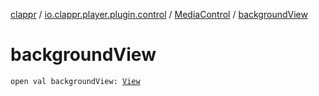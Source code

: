 [clappr](../../index.md) / [io.clappr.player.plugin.control](../index.md) / [MediaControl](index.md) / [backgroundView](./background-view.md)

# backgroundView

`open val backgroundView: `[`View`](https://developer.android.com/reference/android/view/View.html)